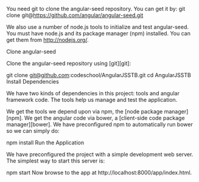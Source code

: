 You need git to clone the angular-seed repository. You can get it by: git clone git@https://github.com/angular/angular-seed.git

We also use a number of node.js tools to initialize and test angular-seed. You must have node.js and its package manager (npm) installed. You can get them from http://nodejs.org/.

Clone angular-seed

Clone the angular-seed repository using [git][git]:

git clone git@github.com:codeschool/AngularJSSTB.git
cd AngularJSSTB
Install Dependencies

We have two kinds of dependencies in this project: tools and angular framework code. The tools help us manage and test the application.

We get the tools we depend upon via npm, the [node package manager][npm].
We get the angular code via bower, a [client-side code package manager][bower].
We have preconfigured npm to automatically run bower so we can simply do:

npm install
Run the Application

We have preconfigured the project with a simple development web server. The simplest way to start this server is:

npm start
Now browse to the app at http://localhost:8000/app/index.html.

